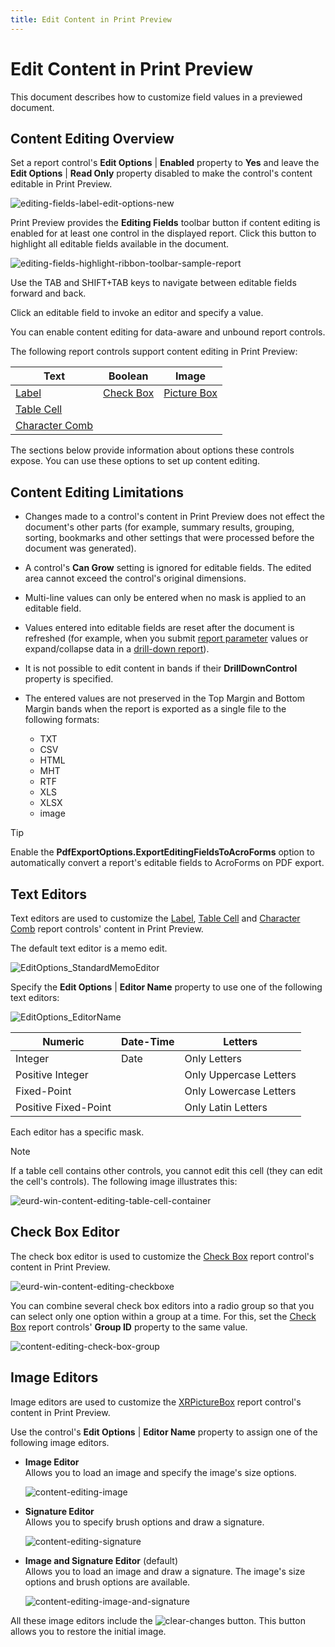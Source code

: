 ```yaml
---
title: Edit Content in Print Preview
---
```

# Edit Content in Print Preview

This document describes how to customize field values in a previewed document.

## <a name="enableediting"></a>Content Editing Overview
Set a report control's **Edit Options** | **Enabled** property to **Yes** and leave the **Edit Options** | **Read Only** property disabled to make the control's content editable in Print Preview.

![editing-fields-label-edit-options-new](../../../../images/eurd-win-editing-fields-label-edit-options-new.png)

Print Preview provides the **Editing Fields** toolbar button if content editing is enabled for at least one control in the displayed report. Click this button to highlight all editable fields available in the document.

![editing-fields-highlight-ribbon-toolbar-sample-report](../../../../images/eurd-win-editing-fields-highlight-ribbon-toolbar-sample-report.png)

Use the TAB and SHIFT+TAB keys to navigate between editable fields forward and back.

Click an editable field to invoke an editor and specify a value.

You can enable content editing for data-aware and unbound report controls.

The following report controls support content editing in Print Preview:

| Text | Boolean | Image |
|--- | --- | --- |
| [Label](..\use-report-elements\use-basic-report-controls\label.md) | [Check Box](..\use-report-elements\use-basic-report-controls\check-box.md) | [Picture Box](..\use-report-elements\use-basic-report-controls\picture-box.md) |
| [Table Cell](..\use-report-elements\use-tables.md) | | |
| [Character Comb](..\use-report-elements\use-basic-report-controls\character-comb.md) | | |

The sections below provide information about options these controls expose. You can use these options to set up content editing.


## Content Editing Limitations

* Changes made to a control's content in Print Preview does not effect the document's other parts (for example, summary results, grouping, sorting, bookmarks and other settings that were processed before the document was generated).
* A control's **Can Grow** setting is ignored for editable fields. The edited area cannot exceed the control's original dimensions.
* Multi-line values can only be entered when no mask is applied to an editable field.  
* Values entered into editable fields are reset after the document is refreshed (for example, when you submit [report parameter](..\shape-report-data\use-report-parameters.md) values or expand/collapse data in a [drill-down report](create-drill-down-reports.md)).
* It is not possible to edit content in bands if their **DrillDownControl** property is specified.
* The entered values are not preserved in the Top Margin and Bottom Margin bands when the report is exported as a single file to the following formats:

    * TXT
    * CSV
	* HTML
	* MHT
	* RTF
	* XLS
	* XLSX
	* image

> [!TIP]
> Enable the **PdfExportOptions.ExportEditingFieldsToAcroForms** option to automatically convert a report's editable fields to AcroForms on PDF export.

## Text Editors

Text editors are used to customize the [Label](..\use-report-elements\use-basic-report-controls\label.md), [Table Cell](..\use-report-elements\use-tables.md) and [Character Comb](..\use-report-elements\use-basic-report-controls\character-comb.md) report controls' content in Print Preview.

The default text editor is a memo edit. 
	
	
![EditOptions_StandardMemoEditor](../../../../images/eurd-win-editoptions_standardmemoeditor.png)


Specify the **Edit Options** | **Editor Name** property to use one of the following text editors:

![EditOptions_EditorName](../../../../images/eurd-win-editoptions_editorname.png)

| Numeric | Date-Time | Letters |
| --- | --- | --- |
| Integer | Date | Only Letters | 
| Positive Integer | | Only Uppercase Letters |
| Fixed-Point | | Only Lowercase Letters |
| Positive Fixed-Point | | Only Latin Letters |

Each editor has a specific mask.
	
> [!NOTE]
> If a table cell contains other controls, you cannot edit this cell (they can edit the cell's controls). The following image illustrates this:
> 
> ![eurd-win-content-editing-table-cell-container](../../../../images/eurd-win-content-editing-table-cell-container.png)

## Check Box Editor
The check box editor is used to customize the [Check Box](..\use-report-elements\use-basic-report-controls\check-box.md) report control's content in Print Preview.

![eurd-win-content-editing-checkboxe](../../../../images/eurd-win-content-editing-checkboxe.png)

You can combine several check box editors into a radio group so that you can select only one option within a group at a time. For this, set the [Check Box](..\use-report-elements\use-basic-report-controls\check-box.md) report controls' **Group ID** property to the same value.

![content-editing-check-box-group](../../../../images/eurd-win-content-editing-check-box-group.png)

## Image Editors

Image editors are used to customize the [XRPictureBox](..\use-report-elements\use-basic-report-controls\picture-box.md) report control's content in Print Preview.

Use the control's **Edit Options** | **Editor Name** property to assign one of the following image editors.

- **Image Editor**  
    Allows you to load an image and specify the image's size options.

    ![content-editing-image](../../../../images/eurd-win-content-editing-image.png)

- **Signature Editor**  
    Allows you to specify brush options and draw a signature.

    ![content-editing-signature](../../../../images/eurd-win-content-editing-signature.png)
- **Image and Signature Editor** (default)  
    Allows you to load an image and draw a signature. The image's size options and brush options are available.

    ![content-editing-image-and-signature](../../../../images/eurd-win-content-editing-image-and-signature.png)

All these image editors include the ![clear-changes](../../../../images/eurd-win-clear-changes.png) button. This button allows you to restore the initial image.
